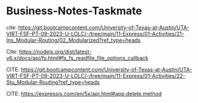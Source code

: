 # Business-Notes-Taskmate


cite: https://git.bootcampcontent.com/University-of-Texas-at-Austin/UTA-VIRT-FSF-PT-09-2023-U-LOLC/-/tree/main/11-Express/01-Activities/21-Ins_Modular-Routing/02_Modularized?ref_type=heads 

Cite: https://nodejs.org/dist/latest-v6.x/docs/api/fs.html#fs_fs_readfile_file_options_callback

CITE: https://git.bootcampcontent.com/University-of-Texas-at-Austin/UTA-VIRT-FSF-PT-09-2023-U-LOLC/-/tree/main/11-Express/01-Activities/22-Stu_Modular-Routing?ref_type=heads

CITE: https://expressjs.com/en/5x/api.html#app.delete.method
